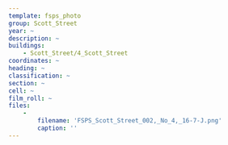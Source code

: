 ```yaml
---
template: fsps_photo
group: Scott_Street
year: ~
description: ~
buildings:
    - Scott_Street/4_Scott_Street
coordinates: ~
heading: ~
classification: ~
section: ~
cell: ~
film_roll: ~
files:
    -
        filename: 'FSPS_Scott_Street_002,_No_4,_16-7-J.png'
        caption: ''
---
```

